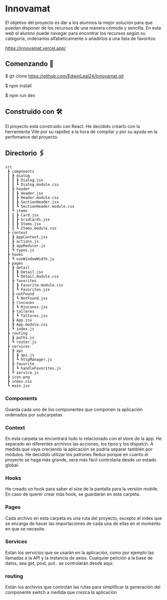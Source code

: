 # Innovamat

El objetivo del proyecto es dar a los alumnos la mejor solución para que puedan disponer de los recursos de una manera cómoda y sencilla. 
En esta web el alumno puede navegar para encontrar los recursos según su categoría, ordenarlos alfabéticamente o añadirlos a una lista de favoritos.

https://innovamat.vercel.app/

## Comenzando 🚀

$ git clone https://github.com/EdwinLeal24/Innovamat.git

$ npm install

$ npm run dev

## Construido con 🛠️

El proyecto está construido con React. He decidido crearlo con la herramienta Vite por su rapidez a la hora de compilar y por su ayuda en la perfomance del proyecto.

## Directorio 🖇️

```
src
 ┣ components
 ┃ ┣ dialog
 ┃ ┃ ┣ Dialog.jsx
 ┃ ┃ ┗ Dialog.module.css
 ┃ ┣ header
 ┃ ┃ ┣ Header.jsx
 ┃ ┃ ┣ Header.module.css
 ┃ ┃ ┣ SectionHeader.jsx
 ┃ ┃ ┗ SectionHeader.module.css
 ┃ ┗ items
 ┃ ┃ ┣ Card.jsx
 ┃ ┃ ┣ GridCards.jsx
 ┃ ┃ ┣ Items.jsx
 ┃ ┃ ┗ Items.module.css
 ┣ context
 ┃ ┣ AppContext.jsx
 ┃ ┣ actions.js
 ┃ ┣ appReducer.js
 ┃ ┗ types.js
 ┣ hooks
 ┃ ┗ useWindowWidth.js
 ┣ pages
 ┃ ┣ detail
 ┃ ┃ ┣ Detail.jsx
 ┃ ┃ ┗ Detail.module.css
 ┃ ┣ favorites
 ┃ ┃ ┣ Favorite.module.css
 ┃ ┃ ┗ Favorites.jsx
 ┃ ┣ notFound
 ┃ ┃ ┗ NotFound.jsx
 ┃ ┣ rincones
 ┃ ┃ ┗ Rincones.jsx
 ┃ ┣ talleres
 ┃ ┃ ┗ Talleres.jsx
 ┃ ┣ App.jsx
 ┃ ┣ App.module.css
 ┃ ┗ index.js
 ┣ routing
 ┃ ┣ paths.js
 ┃ ┗ router.js
 ┣ services
 ┃ ┣ api
 ┃ ┃ ┣ api.js
 ┃ ┃ ┗ httpManager.js
 ┃ ┣ favorite
 ┃ ┃ ┗ handleFavorites.js
 ┃ ┗ service.js
 ┣ icon.png
 ┣ index.css
 ┗ main.jsx
 ```
 
### Components
Guarda cada uno de los componentes que componen la aplicación ordenados por subcarpetas

### Context
En esta carpeta se encontrará todo lo relacionado con el store de la app. He separado en diferentes archivos las acciones, los tipos y los dispatch. A medida que vaya creciendo la aplicación se podría separar también por módulos. He decidido utilizar los patrones Redux porque en cuanto el proyecto se haga más grande, será más fácil controlarla desde un estado global. 

### Hooks
He creado un hook para saber el size de la pantalla para la versión mobile. En caso de querer crear más hook, se guardarán en esta carpeta.

### Pages
Cada archivo en esta carpeta es una ruta del proyecto, excepto el index que se encarga de hacer las importaciones de cada una de ellas en el momento en que se necesite. 

### Services
Están los servicios que se usarán en la aplicación, como por ejemplo las llamadas a la API y la instancia de axios. Cualquier petición a la base de datos, sea get, post, put.. se controlarán desde aquí.

### routing
Están los archivos que controlan las rutas para simplificar la generación del componente switch a medida que crezca la aplicación

 
 
